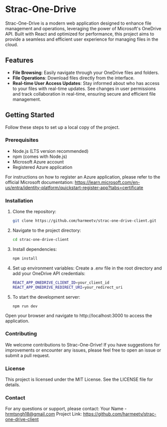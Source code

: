 # Strac-One-Drive

Strac-One-Drive is a modern web application designed to enhance file management and operations, leveraging the power of Microsoft's OneDrive API. Built with React and optimized for performance, this project aims to provide a seamless and efficient user experience for managing files in the cloud.

## Features

- **File Browsing**: Easily navigate through your OneDrive files and folders.
- **File Operations**: Download files directly from the interface.
- **Real-time User Access Updates**: Stay informed about who has access to your files with real-time updates. See changes in user permissions and track collaboration in real-time, ensuring secure and efficient file management.

## Getting Started

Follow these steps to set up a local copy of the project.

### Prerequisites

- Node.js (LTS version recommended)
- npm (comes with Node.js)
- Microsoft Azure account
- Registered Azure application

For instructions on how to register an Azure application, please refer to the official Microsoft documentation:
https://learn.microsoft.com/en-us/entra/identity-platform/quickstart-register-app?tabs=certificate

### Installation

1. Clone the repository:
   ```sh
   git clone https://github.com/harmeetv/strac-one-drive-client.git
2. Navigate to the project directory:
   ```sh
   cd strac-one-drive-client
3. Install dependencies:
   ```sh
   npm install
4. Set up environment variables: Create a .env file in the root directory and add your OneDrive API credentials:
   ```sh
   REACT_APP_ONEDRIVE_CLIENT_ID=your_client_id
   REACT_APP_ONEDRIVE_REDIRECT_URI=your_redirect_uri
5. To start the development server:
   ```
   npm run dev

Open your browser and navigate to http://localhost:3000 to access the application.

### Contributing

We welcome contributions to Strac-One-Drive! If you have suggestions for improvements or encounter any issues, please feel free to open an issue or submit a pull request.

### License
This project is licensed under the MIT License. See the LICENSE file for details.

### Contact

For any questions or support, please contact:
Your Name - hrmtsngh18@gmail.com
Project Link: https://github.com/harmeetv/strac-one-drive-client
